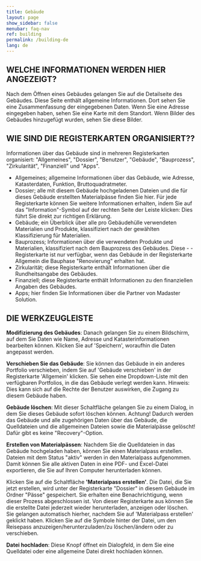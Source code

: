 ```yaml
---
title: Gebäude
layout: page
show_sidebar: false
menubar: faq-nav
ref: building
permalink: /building-de
lang: de
---
```


## WELCHE INFORMATIONEN WERDEN HIER ANGEZEIGT?
Nach dem Öffnen eines Gebäudes gelangen Sie auf die Detailseite des Gebäudes. Diese Seite enthält allgemeine Informationen. Dort sehen Sie eine Zusammenfassung der eingegebenen Daten. Wenn Sie eine Adresse eingegeben haben, sehen Sie eine Karte mit dem Standort. Wenn Bilder des Gebäudes hinzugefügt wurden, sehen Sie diese Bilder.

## WIE SIND DIE REGISTERKARTEN ORGANISIERT??
Informationen über das Gebäude sind in mehreren Registerkarten organisiert: "Allgemeines", "Dossier", "Benutzer", "Gebäude", "Bauprozess", "Zirkularität", "Finanziell" und "Apps". 

- Allgemeines; allgemeine Informationen über das Gebäude, wie Adresse, Katasterdaten, Funktion, Bruttoquadratmeter.
- Dossier; alle mit diesem Gebäude hochgeladenen Dateien und die für dieses Gebäude erstellten Materialpässe finden Sie hier. Für jede Registerkarte können Sie weitere Informationen erhalten, indem Sie auf das "Information"-Symbol auf der rechten Seite der Leiste klicken: Dies führt Sie direkt zur richtigen Erklärung.
- Gebäude; ein Überblick über alle pro Gebäudehülle verwendeten Materialien und Produkte, klassifiziert nach der gewählten Klassifizierung für Materialien.
- Bauprozess; Informationen über die verwendeten Produkte und Materialien, klassifiziert nach dem Bauprozess des Gebäudes. Diese - - Registerkarte ist nur verfügbar, wenn das Gebäude in der Registerkarte Allgemein die Bauphase "Renovierung" erhalten hat.
- Zirkularität; diese Registerkarte enthält Informationen über die Rundheitsangabe des Gebäudes.
- Finanziell; diese Registerkarte enthält Informationen zu den finanziellen Angaben des Gebäudes.
- Apps; hier finden Sie Informationen über die Partner von Madaster Solution.

## DIE WERKZEUGLEISTE
**Modifizierung des Gebäudes**: Danach gelangen Sie zu einem Bildschirm, auf dem Sie Daten wie Name, Adresse und Katasterinformationen bearbeiten können. Klicken Sie auf 'Speichern', woraufhin die Daten angepasst werden.

**Verschieben Sie das Gebäude**: Sie können das Gebäude in ein anderes Portfolio verschieben, indem Sie auf 'Gebäude verschieben' in der Registerkarte 'Allgemein' klicken. Sie sehen eine Dropdown-Liste mit den verfügbaren Portfolios, in die das Gebäude verlegt werden kann. Hinweis: Dies kann sich auf die Rechte der Benutzer auswirken, die Zugang zu diesem Gebäude haben.

**Gebäude löschen**: Mit dieser Schaltfläche gelangen Sie zu einem Dialog, in dem Sie dieses Gebäude sofort löschen können. Achtung! Dadurch werden das Gebäude und alle zugehörigen Daten über das Gebäude, die Quelldateien und die allgemeinen Dateien sowie die Materialpässe gelöscht! Dafür gibt es keine "Recovery"-Option.

**Erstellen von Materialpässen**: Nachdem Sie die Quelldateien in das Gebäude hochgeladen haben, können Sie einen Materialpass erstellen. Dateien mit dem Status "aktiv" werden in den Materialpass aufgenommen. Damit können Sie alle aktiven Daten in eine PDF- und Excel-Datei exportieren, die Sie auf Ihren Computer herunterladen können.

Klicken Sie auf die Schaltfläche **'Materialpass erstellen'**. Die Datei, die Sie jetzt erstellen, wird unter der Registerkarte "Dossier" in diesem Gebäude im Ordner "Pässe" gespeichert. Sie erhalten eine Benachrichtigung, wenn dieser Prozess abgeschlossen ist. Von dieser Registerkarte aus können Sie die erstellte Datei jederzeit wieder herunterladen, anzeigen oder löschen. Sie gelangen automatisch hierher, nachdem Sie auf 'Materialpass erstellen' geklickt haben. Klicken Sie auf die Symbole hinter der Datei, um den Reisepass anzuzeigen/herunterzuladen/zu löschen/ändern oder zu verschieben.

**Datei hochladen**: Diese Knopf öffnet ein Dialogfeld, in dem Sie eine Quelldatei oder eine allgemeine Datei direkt hochladen können.
